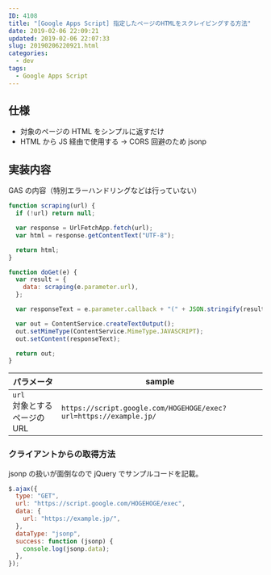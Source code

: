 ```yaml
---
ID: 4108
title: "[Google Apps Script] 指定したページのHTMLをスクレイピングする方法"
date: 2019-02-06 22:09:21
updated: 2019-02-06 22:07:33
slug: 20190206220921.html
categories:
  - dev
tags:
  - Google Apps Script
---
```


## 仕様

- 対象のページの HTML をシンプルに返すだけ
- HTML から JS 経由で使用する
  → CORS 回避のため jsonp

## 実装内容

GAS の内容（特別エラーハンドリングなどは行っていない）

```js
function scraping(url) {
  if (!url) return null;

  var response = UrlFetchApp.fetch(url);
  var html = response.getContentText("UTF-8");

  return html;
}

function doGet(e) {
  var result = {
    data: scraping(e.parameter.url),
  };

  var responseText = e.parameter.callback + "(" + JSON.stringify(result) + ")";

  var out = ContentService.createTextOutput();
  out.setMimeType(ContentService.MimeType.JAVASCRIPT);
  out.setContent(responseText);

  return out;
}
```

| パラメータ                       | sample                                                            |
| -------------------------------- | ----------------------------------------------------------------- |
| `url` <br>対象とするページの URL | `https://script.google.com/HOGEHOGE/exec?url=https://example.jp/` |

### クライアントからの取得方法

jsonp の扱いが面倒なので jQuery でサンプルコードを記載。

```js
$.ajax({
  type: "GET",
  url: "https://script.google.com/HOGEHOGE/exec",
  data: {
    url: "https://example.jp/",
  },
  dataType: "jsonp",
  success: function (jsonp) {
    console.log(jsonp.data);
  },
});
```
